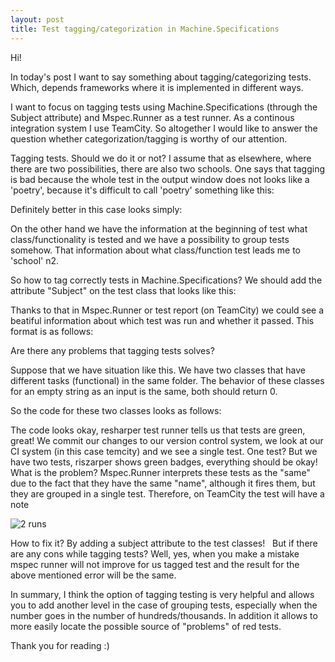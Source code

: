 ```yaml
---
layout: post
title: Test tagging/categorization in Machine.Specifications
---
```


Hi!


In today's post I want to say something about tagging/categorizing tests. Which, depends  frameworks where it is implemented in different ways.

I want to focus on tagging tests using Machine.Specifications (through the Subject attribute) and Mspec.Runner as a test runner. As a continous integration system I use TeamCity. So altogether I would like to answer the question whether categorization/tagging is worthy of our attention.


Tagging tests. Should we do it or not?
I assume that as elsewhere, where there are two possibilities, there are also two schools. One says that tagging is bad because the whole test in the output window does not looks like a 'poetry', because it's difficult to call 'poetry' something like this:

<script src="https://gist.github.com/MNie/889de9eb3edc041913cae4151880b847.js"></script>

Definitely better in this case looks simply:

<script src="https://gist.github.com/MNie/22a17d4092bced1601f114b8879a6902.js"></script>

On the other hand we have the information at the beginning of test what class/functionality is tested and we have a possibility to group tests somehow.
That information about what class/function test leads me to 'school' n2.

So how to tag correctly tests in Machine.Specifications?
We should add the attribute "Subject" on the test class that looks like this:

<script src="https://gist.github.com/MNie/5c399d0d81beb476c4b3d72d9ddfd77b.js"></script>

Thanks to that in Mspec.Runner or test report (on TeamCity) we could see a beatiful information about which test was run and whether it passed. This format is as follows:

<script src="https://gist.github.com/MNie/10a241615804f8365c2154972fc3ec80.js"></script>

Are there any problems that tagging tests solves?

Suppose that we have situation like this.
We have two classes that have different tasks (functional) in the same folder.
The behavior of these classes for an empty string as an input is the same, both should return 0.

So the code for these two classes looks as follows:

<script src="https://gist.github.com/MNie/6fd044628a03125d18106830b961615e.js"></script>

The code looks okay, resharper test runner tells us that tests are green, great! We commit our changes to our version control system, we look at our CI system (in this case temcity) and we see a single test.
One test? But we have two tests, riszarper shows green badges, everything should be okay!
What is the problem? Mspec.Runner interprets these tests as the "same" due to the fact that they have the same "name", although it fires them, but they are grouped in a single test. Therefore, on TeamCity the test will have a note

![2 runs](https://mnie.github.com/img/14-02-2017TestCategorization/2runs.png)

How to fix it? By adding a subject attribute to the test classes!
 
But if there are any cons while tagging tests? Well, yes, when you make a mistake mspec runner will not improve for us tagged test and the result for the above mentioned error will be the same.

In summary, I think the option of tagging testing is very helpful and allows you to add another level in the case of grouping tests, especially when the number goes in the number of hundreds/thousands. In addition it allows to more easily locate the possible source of "problems" of red tests.

Thank you for reading :)

